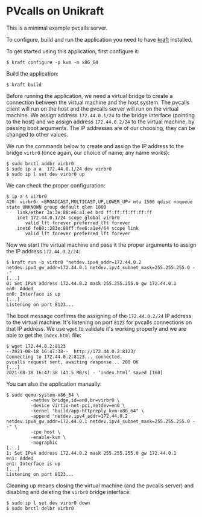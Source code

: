 # PVcalls on Unikraft

This is a minimal example pvcalls server.

To configure, build and run the application you need to have [kraft](https://github.com/unikraft/kraft) installed.

To get started using this application, first configure it:
```
$ kraft configure -p kvm -m x86_64
```

Build the application:
```
$ kraft build
```

Before running the application, we need a virtual bridge to create a connection between the virtual machine and the host system.
The pvcalls client will run on the host and the pvcalls server will run on the virtual machine.
We assign address `172.44.0.1/24` to the bridge interface (pointing to the host) and we assign address `172.44.0.2/24` to the virtual machine, by passing boot arguments.
The IP addresses are of our choosing, they can be changed to other values.

We run the commands below to create and assign the IP address to the bridge `virbr0` (once again, our choice of name; any name works):
```
$ sudo brctl addbr virbr0
$ sudo ip a a  172.44.0.1/24 dev virbr0
$ sudo ip l set dev virbr0 up
```

We can check the proper configuration:
```
$ ip a s virbr0
420: virbr0: <BROADCAST,MULTICAST,UP,LOWER_UP> mtu 1500 qdisc noqueue state UNKNOWN group default qlen 1000
    link/ether 3a:3e:88:e6:a1:e4 brd ff:ff:ff:ff:ff:ff
    inet 172.44.0.1/24 scope global virbr0
       valid_lft forever preferred_lft forever
    inet6 fe80::383e:88ff:fee6:a1e4/64 scope link
       valid_lft forever preferred_lft forever
```

Now we start the virtual machine and pass it the proper arguments to assign the IP address `172.44.0.2/24`:
```
$ kraft run -b virbr0 "netdev.ipv4_addr=172.44.0.2 netdev.ipv4_gw_addr=172.44.0.1 netdev.ipv4_subnet_mask=255.255.255.0 --"
[...]
0: Set IPv4 address 172.44.0.2 mask 255.255.255.0 gw 172.44.0.1
en0: Added
en0: Interface is up
[...]
Listening on port 8123...
```
The boot message confirms the assigning of the `172.44.0.2/24` IP address to the virtual machine.
It's listening on port `8123` for pvcalls connections on that IP address.
We use `wget` to validate it's working properly and we are able to get the `index.html` file:
```
$ wget 172.44.0.2:8123
--2021-08-18 16:47:38--  http://172.44.0.2:8123/
Connecting to 172.44.0.2:8123... connected.
pvcalls request sent, awaiting response... 200 OK
[...]
2021-08-18 16:47:38 (41.5 MB/s) - ‘index.html’ saved [160]
```

You can also the application manually:
```
$ sudo qemu-system-x86_64 \
         -netdev bridge,id=en0,br=virbr0 \
         -device virtio-net-pci,netdev=en0 \
         -kernel "build/app-httpreply_kvm-x86_64" \
         -append "netdev.ipv4_addr=172.44.0.2 netdev.ipv4_gw_addr=172.44.0.1 netdev.ipv4_subnet_mask=255.255.255.0 --" \
         -cpu host \
         -enable-kvm \
         -nographic
[...]
1: Set IPv4 address 172.44.0.2 mask 255.255.255.0 gw 172.44.0.1
en1: Added
en1: Interface is up
[...]
Listening on port 8123...
```

Cleaning up means closing the virtual machine (and the pvcalls server) and disabling and deleting the `virbr0` bridge interface:
```
$ sudo ip l set dev virbr0 down
$ sudo brctl delbr virbr0
```
